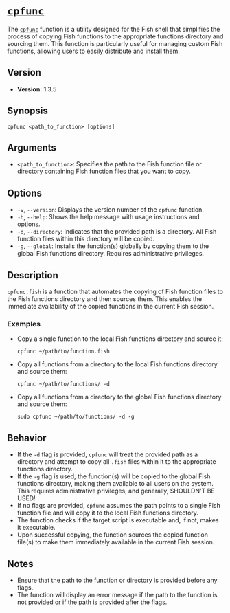 # [`cpfunc`](../functions/cpfunc.fish)

The [`cpfunc`](../functions/cpfunc.fish) function is a utility designed for the Fish shell that simplifies the process of copying Fish functions to the appropriate functions directory and sourcing them. This function is particularly useful for managing custom Fish functions, allowing users to easily distribute and install them.

## Version

- **Version:** 1.3.5

## Synopsis

```shell
cpfunc <path_to_function> [options]
```

## Arguments

- `<path_to_function>`: Specifies the path to the Fish function file or directory containing Fish function files that you want to copy.

## Options

- `-v`, `--version`: Displays the version number of the `cpfunc` function.
- `-h`, `--help`: Shows the help message with usage instructions and options.
- `-d`, `--directory`: Indicates that the provided path is a directory. All Fish function files within this directory will be copied.
- `-g`, `--global`: Installs the function(s) globally by copying them to the global Fish functions directory. Requires administrative privileges.

## Description

`cpfunc.fish` is a function that automates the copying of Fish function files to the Fish functions directory and then sources them. This enables the immediate availability of the copied functions in the current Fish session.

### Examples

- Copy a single function to the local Fish functions directory and source it:

  ```shell
  cpfunc ~/path/to/function.fish
  ```

- Copy all functions from a directory to the local Fish functions directory and source them:

  ```shell
  cpfunc ~/path/to/functions/ -d
  ```

- Copy all functions from a directory to the global Fish functions directory and source them:

  ```shell
  sudo cpfunc ~/path/to/functions/ -d -g
  ```

## Behavior

- If the `-d` flag is provided, `cpfunc` will treat the provided path as a directory and attempt to copy all `.fish` files within it to the appropriate functions directory.
- If the `-g` flag is used, the function(s) will be copied to the global Fish functions directory, making them available to all users on the system. This requires administrative privileges, and generally, SHOULDN'T BE USED!
- If no flags are provided, `cpfunc` assumes the path points to a single Fish function file and will copy it to the local Fish functions directory.
- The function checks if the target script is executable and, if not, makes it executable.
- Upon successful copying, the function sources the copied function file(s) to make them immediately available in the current Fish session.

## Notes

- Ensure that the path to the function or directory is provided before any flags.
- The function will display an error message if the path to the function is not provided or if the path is provided after the flags.
